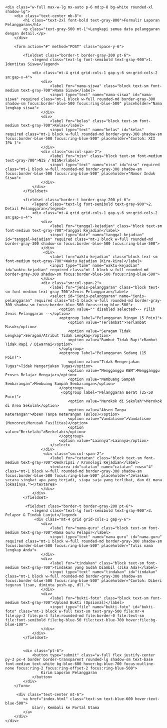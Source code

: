 <!DOCTYPE html>
<html lang="id">
<head>
    <meta charset="UTF-8">
    <meta name="viewport" content="width=device-width, initial-scale=1.0">
    <title>Formulir Detail Pelanggaran Siswa - SMAN 1 Natal</title>
    <script src="https://cdn.tailwindcss.com"></script>
    <link href="https://fonts.googleapis.com/css2?family=Inter:wght@400;500;600;700&display=swap" rel="stylesheet">
    <style>
        body {
            font-family: 'Inter', sans-serif;
        }
    </style>
</head>
<body class="bg-gray-100 py-8">

    <div class="w-full max-w-lg mx-auto p-6 md:p-8 bg-white rounded-xl shadow-lg">
        <div class="text-center mb-8">
            <h1 class="text-2xl font-bold text-gray-800">Formulir Laporan Pelanggaran</h1>
            <p class="text-gray-500 mt-1">Lengkapi semua data pelanggaran dengan detail.</p>
        </div>

        <form action="#" method="POST" class="space-y-6">
            
            <fieldset class="border-t border-gray-200 pt-6">
                <legend class="text-lg font-semibold text-gray-900">1. Identitas Siswa</legend>
                
                <div class="mt-4 grid grid-cols-1 gap-y-6 sm:grid-cols-2 sm:gap-x-4">
                    <div>
                        <label for="nama-siswa" class="block text-sm font-medium text-gray-700">Nama Siswa</label>
                        <input type="text" name="nama-siswa" id="nama-siswa" required class="mt-1 block w-full rounded-md border-gray-300 shadow-sm focus:border-blue-500 focus:ring-blue-500" placeholder="Nama lengkap siswa">
                    </div>
                    <div>
                        <label for="kelas" class="block text-sm font-medium text-gray-700">Kelas</label>
                        <input type="text" name="kelas" id="kelas" required class="mt-1 block w-full rounded-md border-gray-300 shadow-sm focus:border-blue-500 focus:ring-blue-500" placeholder="Contoh: XII IPA 1">
                    </div>
                    <div class="sm:col-span-2">
                        <label for="nisn" class="block text-sm font-medium text-gray-700">NIS / NISN</label>
                        <input type="text" name="nisn" id="nisn" required class="mt-1 block w-full rounded-md border-gray-300 shadow-sm focus:border-blue-500 focus:ring-blue-500" placeholder="Nomor Induk Siswa">
                    </div>
                </div>
            </fieldset>

            <fieldset class="border-t border-gray-200 pt-6">
                <legend class="text-lg font-semibold text-gray-900">2. Detail Pelanggaran</legend>
                <div class="mt-4 grid grid-cols-1 gap-y-6 sm:grid-cols-2 sm:gap-x-4">
                    <div>
                        <label for="tanggal-kejadian" class="block text-sm font-medium text-gray-700">Tanggal Kejadian</label>
                        <input type="date" name="tanggal-kejadian" id="tanggal-kejadian" required class="mt-1 block w-full rounded-md border-gray-300 shadow-sm focus:border-blue-500 focus:ring-blue-500">
                    </div>
                     <div>
                        <label for="waktu-kejadian" class="block text-sm font-medium text-gray-700">Waktu Kejadian (Kira-kira)</label>
                        <input type="time" name="waktu-kejadian" id="waktu-kejadian" required class="mt-1 block w-full rounded-md border-gray-300 shadow-sm focus:border-blue-500 focus:ring-blue-500">
                    </div>
                    <div class="sm:col-span-2">
                        <label for="jenis-pelanggaran" class="block text-sm font-medium text-gray-700">Jenis Pelanggaran</label>
                        <select id="jenis-pelanggaran" name="jenis-pelanggaran" required class="mt-1 block w-full rounded-md border-gray-300 shadow-sm focus:border-blue-500 focus:ring-blue-500">
                            <option value="" disabled selected>-- Pilih Jenis Pelanggaran --</option>
                            <optgroup label="Pelanggaran Ringan (5 Poin)">
                                <option value="Terlambat">Terlambat Masuk</option>
                                <option value="Seragam Tidak Lengkap">Seragam/Atribut Tidak Lengkap</option>
                                <option value="Rambut Tidak Rapi">Rambut Tidak Rapi / Diwarnai</option>
                            </optgroup>
                            <optgroup label="Pelanggaran Sedang (15 Poin)">
                                <option value="Tidak Mengerjakan Tugas">Tidak Mengerjakan Tugas</option>
                                <option value="Mengganggu KBM">Mengganggu Proses Belajar Mengajar</option>
                                <option value="Membuang Sampah Sembarangan">Membuang Sampah Sembarangan</option>
                            </optgroup>
                             <optgroup label="Pelanggaran Berat (25-50 Poin)">
                                <option value="Merokok di Sekolah">Merokok di Area Sekolah</option>
                                <option value="Absen Tanpa Keterangan">Absen Tanpa Keterangan (Bolos)</option>
                                <option value="Vandalisme">Vandalisme (Mencoret/Merusak Fasilitas)</option>
                                <option value="Berkelahi">Berkelahi</option>
                            </optgroup>
                            <option value="Lainnya">Lainnya</option>
                        </select>
                    </div>
                     <div class="sm:col-span-2">
                        <label for="catatan" class="block text-sm font-medium text-gray-700">Deskripsi / Kronologi Kejadian</label>
                        <textarea id="catatan" name="catatan" rows="4" class="mt-1 block w-full rounded-md border-gray-300 shadow-sm focus:border-blue-500 focus:ring-blue-500" placeholder="Jelaskan secara singkat apa yang terjadi, siapa saja yang terlibat, dan di mana lokasinya."></textarea>
                    </div>
                </div>
            </fieldset>

             <fieldset class="border-t border-gray-200 pt-6">
                <legend class="text-lg font-semibold text-gray-900">3. Pelapor & Tindak Lanjut</legend>
                 <div class="mt-4 grid grid-cols-1 gap-y-6">
                    <div>
                        <label for="nama-guru" class="block text-sm font-medium text-gray-700">Nama Guru Pelapor</label>
                        <input type="text" name="nama-guru" id="nama-guru" required class="mt-1 block w-full rounded-md border-gray-300 shadow-sm focus:border-blue-500 focus:ring-blue-500" placeholder="Tulis nama lengkap Anda">
                    </div>
                    <div>
                        <label for="tindakan" class="block text-sm font-medium text-gray-700">Tindakan yang Sudah Diambil (Jika Ada)</label>
                        <input type="text" name="tindakan" id="tindakan" class="mt-1 block w-full rounded-md border-gray-300 shadow-sm focus:border-blue-500 focus:ring-blue-500" placeholder="Contoh: Diberi teguran lisan, diminta push-up, dll.">
                    </div>
                    <div>
                        <label for="bukti-foto" class="block text-sm font-medium text-gray-700">Upload Bukti (Opsional)</label>
                        <input type="file" name="bukti-foto" id="bukti-foto" class="mt-1 block w-full text-sm text-gray-500 file:mr-4 file:py-2 file:px-4 file:rounded-md file:border-0 file:text-sm file:font-semibold file:bg-blue-50 file:text-blue-700 hover:file:bg-blue-100">
                    </div>
                </div>
            </fieldset>


            <div class="pt-6">
                <button type="submit" class="w-full flex justify-center py-3 px-4 border border-transparent rounded-lg shadow-sm text-base font-medium text-white bg-blue-600 hover:bg-blue-700 focus:outline-none focus:ring-2 focus:ring-offset-2 focus:ring-blue-500">
                    Kirim Laporan Pelanggaran
                </button>
            </div>
        </form>

         <div class="text-center mt-6">
            <a href="index.html" class="text-sm text-blue-600 hover:text-blue-500">
                &larr; Kembali ke Portal Utama
            </a>
        </div>
    </div>

</body>
</html>
